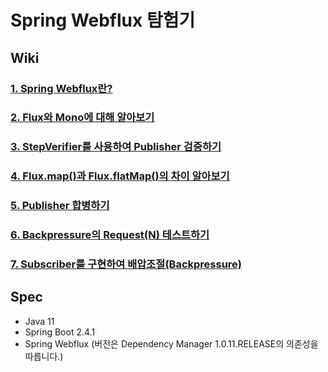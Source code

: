 # Spring Webflux 탐험기

## Wiki
### [1. Spring Webflux란?](https://github.com/technical-learn-room/spring-webflux-learn/wiki/1.-What-is-Spring-Webflux)  
### [2. Flux와 Mono에 대해 알아보기](https://github.com/technical-learn-room/spring-webflux-learn/wiki/2.-How-to-use-Flux-and-Mono)  
### [3. StepVerifier를 사용하여 Publisher 검증하기](https://github.com/technical-learn-room/spring-webflux-learn/wiki/3.-How-to-use-StepVerifier)  
### [4. Flux.map()과 Flux.flatMap()의 차이 알아보기](https://github.com/technical-learn-room/spring-webflux-learn/wiki/4.-What-is-difference-between-map()-and-flatMap())  
### [5. Publisher 합병하기](https://github.com/technical-learn-room/spring-webflux-learn/wiki/5.-How-to-merge-Publishers)  
### [6. Backpressure의 Request(N) 테스트하기](https://github.com/technical-learn-room/spring-webflux-learn/wiki/6.-How-to-test-Request(N))  
### [7. Subscriber를 구현하여 배압조절(Backpressure)](https://github.com/technical-learn-room/spring-webflux-learn/wiki/7.-How-to-implement-Backpressure)  

## Spec
- Java 11
- Spring Boot 2.4.1
- Spring Webflux (버전은 Dependency Manager 1.0.11.RELEASE의 의존성을 따릅니다.)
